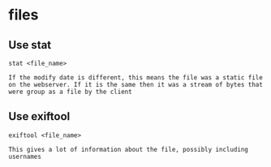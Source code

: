 # files

## Use stat

    stat <file_name>

    If the modify date is different, this means the file was a static file on the webserver. If it is the same then it was a stream of bytes that were group as a file by the client

## Use exiftool

    exiftool <file_name>

    This gives a lot of information about the file, possibly including usernames